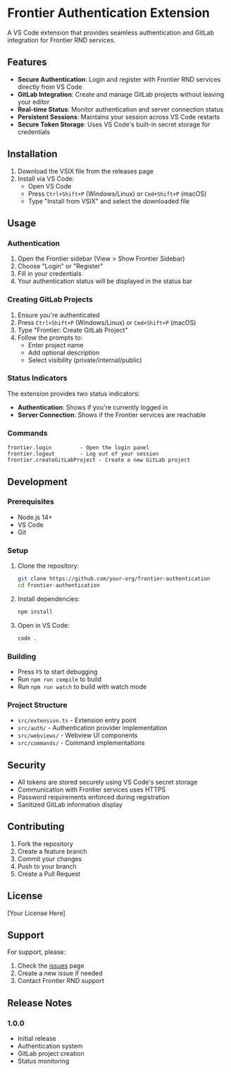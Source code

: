 # Frontier Authentication Extension

A VS Code extension that provides seamless authentication and GitLab integration for Frontier RND services.

## Features

- **Secure Authentication**: Login and register with Frontier RND services directly from VS Code
- **GitLab Integration**: Create and manage GitLab projects without leaving your editor
- **Real-time Status**: Monitor authentication and server connection status
- **Persistent Sessions**: Maintains your session across VS Code restarts
- **Secure Token Storage**: Uses VS Code's built-in secret storage for credentials

## Installation

1. Download the VSIX file from the releases page
2. Install via VS Code:
    - Open VS Code
    - Press `Ctrl+Shift+P` (Windows/Linux) or `Cmd+Shift+P` (macOS)
    - Type "Install from VSIX" and select the downloaded file

## Usage

### Authentication

1. Open the Frontier sidebar (View > Show Frontier Sidebar)
2. Choose "Login" or "Register"
3. Fill in your credentials
4. Your authentication status will be displayed in the status bar

### Creating GitLab Projects

1. Ensure you're authenticated
2. Press `Ctrl+Shift+P` (Windows/Linux) or `Cmd+Shift+P` (macOS)
3. Type "Frontier: Create GitLab Project"
4. Follow the prompts to:
    - Enter project name
    - Add optional description
    - Select visibility (private/internal/public)

### Status Indicators

The extension provides two status indicators:

- **Authentication**: Shows if you're currently logged in
- **Server Connection**: Shows if the Frontier services are reachable

### Commands

```
frontier.login         - Open the login panel
frontier.logout        - Log out of your session
frontier.createGitLabProject - Create a new GitLab project
```

## Development

### Prerequisites

- Node.js 14+
- VS Code
- Git

### Setup

1. Clone the repository:

    ```bash
    git clone https://github.com/your-org/frontier-authentication
    cd frontier-authentication
    ```

2. Install dependencies:

    ```bash
    npm install
    ```

3. Open in VS Code:
    ```bash
    code .
    ```

### Building

- Press `F5` to start debugging
- Run `npm run compile` to build
- Run `npm run watch` to build with watch mode

### Project Structure

- `src/extension.ts` - Extension entry point
- `src/auth/` - Authentication provider implementation
- `src/webviews/` - Webview UI components
- `src/commands/` - Command implementations

## Security

- All tokens are stored securely using VS Code's secret storage
- Communication with Frontier services uses HTTPS
- Password requirements enforced during registration
- Sanitized GitLab information display

## Contributing

1. Fork the repository
2. Create a feature branch
3. Commit your changes
4. Push to your branch
5. Create a Pull Request

## License

[Your License Here]

## Support

For support, please:

1. Check the [issues](https://github.com/your-org/frontier-authentication/issues) page
2. Create a new issue if needed
3. Contact Frontier RND support

## Release Notes

### 1.0.0

- Initial release
- Authentication system
- GitLab project creation
- Status monitoring
